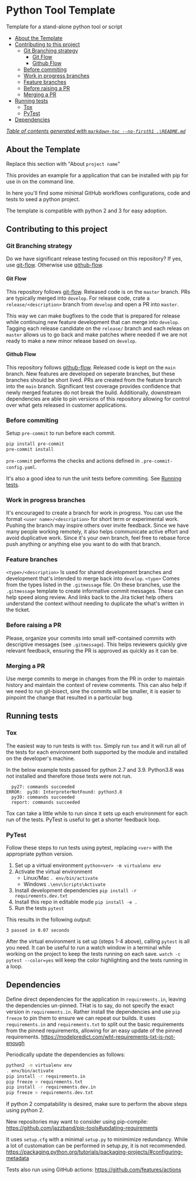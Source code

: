 # Python Tool Template

Template for a stand-alone python tool or script

- [About the Template](#about-the-template)
- [Contributing to this project](#contributing-to-this-project)
  - [Git Branching strategy](#git-branching-strategy)
    - [Git Flow](#git-flow)
    - [Github Flow](#github-flow)
  - [Before commiting](#before-commiting)
  - [Work in progress branches](#work-in-progress-branches)
  - [Feature branches](#feature-branches)
  - [Before raising a PR](#before-raising-a-pr)
  - [Merging a PR](#merging-a-pr)
- [Running tests](#running-tests)
  - [Tox](#tox)
  - [PyTest](#pytest)
- [Dependencies](#dependencies)

[*Table of contents generated with `markdown-toc --no-firsth1 .\README.md`*](https://github.com/jonschlinkert/markdown-toc)

## About the Template

Replace this section with "About `project name`"

This provides an example for a application that can be installed with pip for use in on the command line.

In here you'll find some minimal GitHub workflows configurations, code and tests to seed a python project.

The template is compatible with python 2 and 3 for easy adoption.

## Contributing to this project

### Git Branching strategy

Do we have significant release testing focused on this repository?  If yes, use [git-flow](https://nvie.com/posts/a-successful-git-branching-model/).  Otherwise use [github-flow](https://guides.github.com/introduction/flow/).

#### Git Flow

This repository follows [git-flow](https://nvie.com/posts/a-successful-git-branching-model/).  Released code is on the `master` branch.  PRs are typically merged into `develop`.  For release code, crate a `release/<description>` branch from `develop` and open a PR into `master`.

This way we can make bugfixes to the code that is prepared for release while continuing new feature development that can merge into `develop`.  Tagging each release candidate on the `release/` branch and each releas on `master` allows us to go back and make patches where needed if we are not ready to make a new minor release based on `develop`.

#### Github Flow

This repository follows [github-flow](https://guides.github.com/introduction/flow/).  Released code is kept on the `main` branch.  New features are developed on seperate branches, but these branches should be short lived.  PRs are created from the feature branch into the `main` branch.  Significant test coverage provides confidence that newly merged features do not break the build.  Additionally, downstream dependencies are able to pin versions of this repository allowing for control over what gets released in customer applications.

### Before commiting

Setup `pre-commit` to run before each commit.

```bash
pip install pre-commit
pre-commit install
```

`pre-commit` performs the checks and actions defined in `.pre-commit-config.yaml`.

It's also a good idea to run the unit tests before commiting.  See [Running tests](#running-tests).

### Work in progress branches

It's encouraged to create a branch for work in progress.  You can use the format `<user name>/<description>` for short term or experimental work.  Pushing the branch may inspire others over invite feedback.  Since we have many people working remotely, it also helps communicate active effort and avoid duplicative work.  Since it's your own branch, feel free to rebase force push anything or anything else you want to do with that branch.

### Feature branches

`<type>/<description>` Is used for shared development branches and development that's intended to merge back into `develop`.  `<type>` Comes from the types listed in the `.gitmessage` file.  On these branches, use the `.gitmessage` template to create informative commit messages.  These can help speed along review.  And links back to the Jira ticket help others understand the context without needing to duplicate the what's written in the ticket.

### Before raising a PR

Please, organize your commits into small self-contained commits with descriptive messages (see `.gitmessage`).  This helps reviewers quickly give relevant feedback, ensuring the PR is approved as quickly as it can be.

### Merging a PR

Use merge commits to merge in changes from the PR in order to maintain history and maintain the context of review comments.  This can also help if we need to run git-bisect, sine the commits will be smaller, it is easier to pinpoint the change that resulted in a particular bug.

## Running tests

### Tox

The easiest way to run tests is with `tox`.
Simply run `tox` and it will run all of the tests for each environment both supported by the module and installed on the developer's machine.

In the below example tests passed for python 2.7 and 3.9.  Python3.8 was not installed and therefore those tests were not run.

```text
  py27: commands succeeded
ERROR:  py38: InterpreterNotFound: python3.8
  py39: commands succeeded
  report: commands succeeded
```

Tox can take a little while to run since it sets up each environment for each run of the tests.  PyTest is useful to get a shorter feedback loop.

### PyTest

Follow these steps to run tests using pytest, replacing `<ver>` with the appropriate python version.

1. Set up a virtual environment `python<ver> -m virtualenv env`
2. Activate the virtual environment
    - Linux/Mac `. env/bin/activate`
    - Windows `.\env\Scripts\Activate`
3. Install development dependencies `pip install -r requirements.dev.txt`
4. Install this repo in editable mode `pip install -e .`
5. Run the tests `pytest`

This results in the following output:

```text
3 passed in 0.07 seconds
```

After the virtual environment is set up (steps 1-4 above), calling `pytest` is all you need.
It can be useful to run a watch window in a terminal while working on the project to keep the tests running on each save. `watch -c pytest --color=yes` will keep the color highlighting and the tests running in a loop.

## Dependencies

Define direct dependencies for the application in `requirements.in`, leaving the dependencies un-pinned.  THat is to say, do not specify the exact version in `requirements.in`.  Rather install the dependencies and use `pip freeze` to pin them to ensure we can repeat our builds.  It uses `requirements.in` and `requirements.txt` to split out the basic requirements from the pinned requirements, allowing for an easy update of the pinned requirements. <https://modelpredict.com/wht-requirements-txt-is-not-enough>

Periodically update the dependencies as follows:

```bash
python2 -m virtualenv env
. env/bin/activate
pip install -r requirements.in
pip freeze > requirements.txt
pip install -r requirements.dev.in
pip freeze > requirements.dev.txt
```

If python 2 compatability is desired, make sure to perform the above steps using python 2.

New repositories may want to consider using pip-compile: <https://github.com/jazzband/pip-tools#updating-requirements>

It uses `setup.cfg` with a minimal `setup.py` to minimimize redundancy.  While a lot of customation can be performed in setup.py, it is not recommended.
<https://packaging.python.org/tutorials/packaging-projects/#configuring-metadata>

Tests also run using GitHub actions:
<https://github.com/features/actions>

